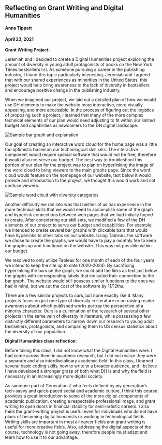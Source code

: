 ## Reflecting on Grant Writing and Digital Humanities ##
#### Anna Tippett ####
#### April 23, 2021 ####

**Grant Writing Project:** 

Jeremiah and I decided to create a Digital Humanities project exploring the amount of diversity in young adult protagonists of books on the New York Times bestsellers list. As someone pursuing a career in the publishing industry, I found this topic particularly interesting. Jeremiah and I agreed that with our shared experiences as minorities in the United States, this project would help bring awareness to the lack of diversity in bestsellers and encourage positive change in the publishing industry. 
 
When we imagined our project, we laid out a detailed plan of how we would use DH elements to make the website more interactive, more visually appealing, and more accessible. In the process of figuring out the logistics of proposing such a project, I learned that many of the more complex technical elements of our plan would need adjusting to fit within our limited budget and capabilities as newcomers to the DH digital landscape. 
 
![Sample bar graph and explanation](https://atippett8.github.io/anna-tippett-CNU/images/bargraph.png)
 
Our goal of creating an interactive word cloud for the home page was a little too optimistic based on our technological skill sets. The interactive component would require special software that would not be free, therefore it would also not serve our budget. The best way to troubleshoot this portion of our plan for the project was to plan on hyperlinking the image of the word cloud to bring viewers to the main graphs page. Since the word cloud would feature on the homepage of our website, text below it would provide and introduction to the project, we thought this would work and not confuse viewers.

![Sample word cloud with diversity categories](https://atippett8.github.io/anna-tippett-CNU/images/wordcloud.png)
 
Another difficulty we ran into was that neither of us has experience in the more technical skills that we would need to accomplish some of the graph and hyperlink connections between web pages that we had initially hoped to create. After considering our skill sets, we modified a few of the DH elements of our project to serve our budget and capabilities. For example, we intended to create several bar graphs with clickable bars that would have hyperlinks to other tabs on our website. Using Tableau, the software we chose to create the graphs, we would have to pay a monthly fee to keep the graphs up and functional on the website. This was not possible within our budget. 
 
We resolved to only utilize Tableau for one month of each of the four years we intend to keep the site up to date (2020-2024). By sacrificing hyperlinking the bars on the graph, we could add the links as text just below the graphs with corresponding labels that indicated their connection to the bar graph. The website would still possess similar functions to the ones we had in mind, but we cut the cost of the software by 11/12ths.
 
There are a few similar projects to ours, but none exactly like it. Many projects focus on just one type of diversity in literature or on raising reader awareness about which published works portray the perspective of a minority character. Ours is a culmination of the research of several other projects in the same vein of diversity in literature, while possessing a few distinctly different parameters to narrow down our research to young adult bestsellers, protagonists, and comparing them to US census statistics about the diversity of our population.
 
**Digital Humanities class reflection:**

Before taking this class, I did not know what the Digital Humanities were. I had come across them in academic research, but I did not realize they were a separate and also interdisciplinary academic field. In this class, I learned several basic coding skills, how to write to a broader audience, and I believe I have developed a stronger grasp of both what DH is and why the field is necessary in an increasingly more digital society. 
 
As someone part of Generation Z who feels defined by my generation’s tech-savvy and quick-paced social and academic culture, I think this course provides a great introduction to some of the more digital components of academic publication, creating a respectable professional image, and grant writing to open doors in financial stability for semi-artistic careers. I also think the grant-writing project is useful even for individuals who do not have plans of becoming digital humanists or working in technological fields. Writing skills are important in most all career fields and grant writing is useful for more creative fields. Also, addressing the digital aspects of the course, technology is not going away, therefore people must adapt and learn how to use it to our advantage. 
